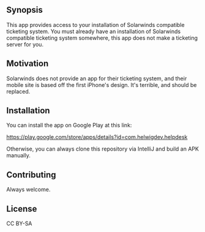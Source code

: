 ## Synopsis

This app provides access to your installation of Solarwinds compatible ticketing system. You must already have an installation of Solarwinds compatible ticketing system somewhere, this app does not make a ticketing server for you.

## Motivation

Solarwinds does not provide an app for their ticketing system, and their mobile site is based off the first iPhone's design. It's terrible, and should be replaced.

## Installation

You can install the app on Google Play at this link: 

https://play.google.com/store/apps/details?id=com.helwigdev.helpdesk

Otherwise, you can always clone this repository via IntelliJ and build an APK manually. 

## Contributing

Always welcome.

## License

CC BY-SA
